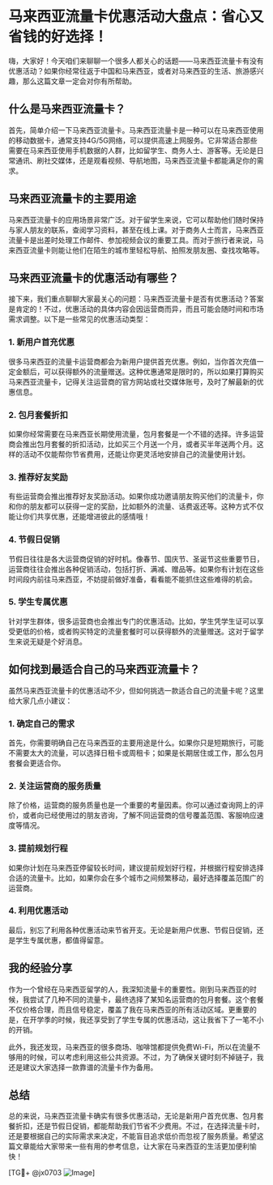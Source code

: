 # 马来西亚流量卡优惠活动大盘点：省心又省钱的好选择！

嗨，大家好！今天咱们来聊聊一个很多人都关心的话题——马来西亚流量卡有没有优惠活动？如果你经常往返于中国和马来西亚，或者对马来西亚的生活、旅游感兴趣，那么这篇文章一定会对你有所帮助。

## 什么是马来西亚流量卡？

首先，简单介绍一下马来西亚流量卡。马来西亚流量卡是一种可以在马来西亚使用的移动数据卡，通常支持4G/5G网络，可以提供高速上网服务。它非常适合那些需要在马来西亚使用手机数据的人群，比如留学生、商务人士、游客等。无论是日常通讯、刷社交媒体，还是观看视频、导航地图，马来西亚流量卡都能满足你的需求。

## 马来西亚流量卡的主要用途

马来西亚流量卡的应用场景非常广泛。对于留学生来说，它可以帮助他们随时保持与家人朋友的联系，查阅学习资料，甚至在线上课。对于商务人士而言，马来西亚流量卡是出差时处理工作邮件、参加视频会议的重要工具。而对于旅行者来说，马来西亚流量卡则能让他们在陌生的城市里轻松导航、拍照发朋友圈、查找攻略等。

## 马来西亚流量卡的优惠活动有哪些？

接下来，我们重点聊聊大家最关心的问题：马来西亚流量卡是否有优惠活动？答案是肯定的！不过，优惠活动的具体内容会因运营商而异，而且可能会随时间和市场需求调整。以下是一些常见的优惠活动类型：

### 1. 新用户首充优惠

很多马来西亚的流量卡运营商都会为新用户提供首充优惠。例如，当你首次充值一定金额后，可以获得额外的流量赠送。这种优惠通常是限时的，所以如果打算购买马来西亚流量卡，记得关注运营商的官方网站或社交媒体账号，及时了解最新的优惠信息。

### 2. 包月套餐折扣

如果你经常需要在马来西亚长期使用流量，包月套餐是一个不错的选择。许多运营商会推出包月套餐的折扣活动，比如买三个月送一个月，或者买半年送两个月。这样的活动不仅能帮你节省费用，还能让你更灵活地安排自己的流量使用计划。

### 3. 推荐好友奖励

有些运营商会推出推荐好友奖励活动。如果你成功邀请朋友购买他们的流量卡，你和你的朋友都可以获得一定的奖励，比如额外的流量、话费返还等。这种方式不仅能让你们共享优惠，还能增进彼此的感情哦！

### 4. 节假日促销

节假日往往是各大运营商促销的好时机。像春节、国庆节、圣诞节这些重要节日，运营商往往会推出各种促销活动，包括打折、满减、赠品等。如果你有计划在这些时间段内前往马来西亚，不妨提前做好准备，看看能不能抓住这些难得的机会。

### 5. 学生专属优惠

针对学生群体，很多运营商也会推出专门的优惠活动。比如，学生凭学生证可以享受更低的价格，或者购买特定的流量套餐时可以获得额外的流量赠送。这对于留学生来说无疑是个好消息。

## 如何找到最适合自己的马来西亚流量卡？

虽然马来西亚流量卡的优惠活动不少，但如何挑选一款适合自己的流量卡呢？这里给大家几点小建议：

### 1. 确定自己的需求

首先，你需要明确自己在马来西亚的主要用途是什么。如果你只是短期旅行，可能不需要太大的流量，可以选择日租卡或周租卡；如果是长期居住或工作，那么包月套餐会更适合你。

### 2. 关注运营商的服务质量

除了价格，运营商的服务质量也是一个重要的考量因素。你可以通过查询网上的评价，或者向已经使用过的朋友咨询，了解不同运营商的信号覆盖范围、客服响应速度等情况。

### 3. 提前规划行程

如果你计划在马来西亚停留较长时间，建议提前规划好行程，并根据行程安排选择合适的流量卡。比如，如果你会在多个城市之间频繁移动，最好选择覆盖范围广的运营商。

### 4. 利用优惠活动

最后，别忘了利用各种优惠活动来节省开支。无论是新用户优惠、节假日促销，还是学生专属优惠，都值得留意。

## 我的经验分享

作为一个曾经在马来西亚留学的人，我深知流量卡的重要性。刚到马来西亚的时候，我尝试了几种不同的流量卡，最终选择了某知名运营商的包月套餐。这个套餐不仅价格合理，而且信号稳定，覆盖了我在马来西亚的所有活动区域。更重要的是，在开学季的时候，我还享受到了学生专属的优惠活动，这让我省下了一笔不小的开销。

此外，我还发现，马来西亚的很多商场、咖啡馆都提供免费Wi-Fi，所以在流量不够用的时候，可以考虑利用这些公共资源。不过，为了确保关键时刻不掉链子，我还是建议大家选择一款靠谱的流量卡作为备用。

## 总结

总的来说，马来西亚流量卡确实有很多优惠活动，无论是新用户首充优惠、包月套餐折扣，还是节假日促销，都能帮助我们节省不少费用。不过，在选择流量卡时，还是要根据自己的实际需求来决定，不能盲目追求低价而忽视了服务质量。希望这篇文章能给大家带来一些有用的参考信息，让大家在马来西亚的生活更加便利愉快！

[TG💪+ @jx0703 ![Image](https://github.com/user-attachments/assets/dbca1d08-cadb-493c-b0ec-ad6f7a83f270)]